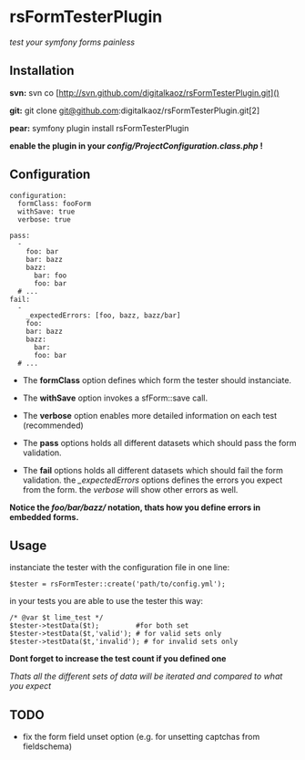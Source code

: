 rsFormTesterPlugin
========

*test your symfony forms painless*


Installation
------------------

**svn:**
svn co [http://svn.github.com/digitalkaoz/rsFormTesterPlugin.git]()

**git:**
git clone git@github.com:digitalkaoz/rsFormTesterPlugin.git[2]

**pear:**
symfony plugin install rsFormTesterPlugin

**enable the plugin in your *config/ProjectConfiguration.class.php* !**

Configuration
-------------

    configuration:
      formClass: fooForm
      withSave: true
      verbose: true

    pass:
      -
        foo: bar
        bar: bazz
        bazz:
          bar: foo
          foo: bar
      # ...
    fail:
      -
        _expectedErrors: [foo, bazz, bazz/bar]
        foo: 
        bar: bazz
        bazz:
          bar: 
          foo: bar
      # ...

  - The **formClass** option defines which form the tester should instanciate.

  - The **withSave** option invokes a sfForm::save call.

  - The **verbose** option enables more detailed information on each test (recommended)

  - The **pass** options holds all different datasets which should pass the form validation.

  - The **fail** options holds all different datasets which should fail the form validation. the *_expectedErrors* options defines the errors you expect from the form. the *verbose* will show other errors as well.

**Notice the *foo/bar/bazz/* notation, thats how you define errors in embedded forms.**

Usage
-----

instanciate the tester with the configuration file in one line:

    $tester = rsFormTester::create('path/to/config.yml');

in your tests you are able to use the tester this way:

    /* @var $t lime_test */
    $tester->testData($t);         #for both set
    $tester->testData($t,'valid'); # for valid sets only
    $tester->testData($t,'invalid'); # for invalid sets only

**Dont forget to increase the test count if you defined one**

*Thats all the different sets of data will be iterated and compared to what you expect*

TODO
----
  - fix the form field unset option (e.g. for unsetting captchas from fieldschema)

